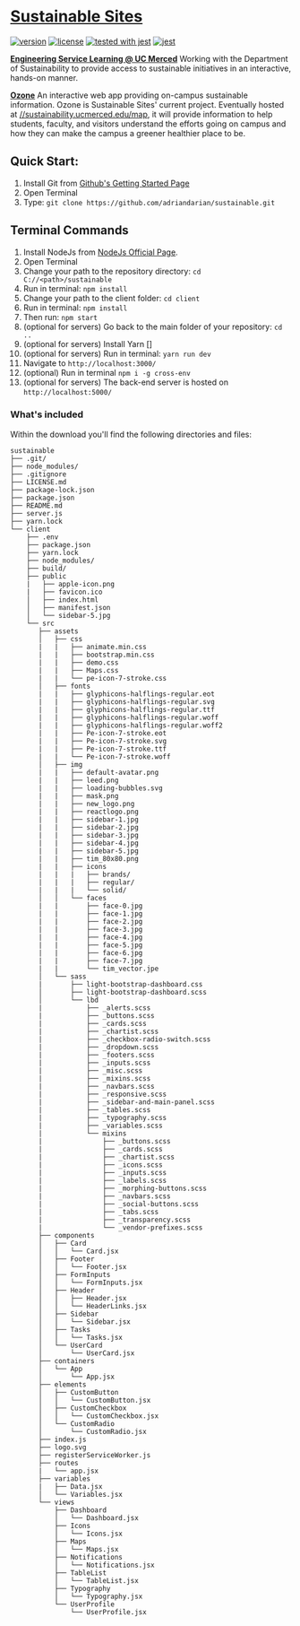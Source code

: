 # [Sustainable Sites](http://sustainability.ucmerced.edu)
[![version][version-badge]][CHANGELOG]
[![license][license-badge]][LICENSE]
[![tested with jest](https://img.shields.io/badge/tested_with-jest-99424f.svg)](https://github.com/facebook/jest)
[![jest](https://facebook.github.io/jest/img/jest-badge.svg)](https://github.com/facebook/jest)


**[Engineering Service Learning @ UC Merced](http://engineeringservicelearning.ucmerced.edu)** Working with the Department of Sustainability to provide access to sustainable initiatives in an interactive, hands-on manner.

**[Ozone](https://adriandarian.github.io/sustainable)** An interactive web app providing on-campus sustainable information. Ozone is Sustainable Sites' current project. Eventually hosted at [//sustainability.ucmerced.edu/map](http://sustainability.ucmerced.edu/map), it will provide information to help students, faculty, and visitors understand the efforts going on campus and how they can make the campus a greener healthier place to be.


## Quick Start:

1. Install Git from [Github's Getting Started Page](https://git-scm.com/book/en/v2/Getting-Started-Installing-Git)
2. Open Terminal
3. Type: `git clone https://github.com/adriandarian/sustainable.git`

## Terminal Commands

1. Install NodeJs from [NodeJs Official Page](https://nodejs.org/en).
2. Open Terminal
3. Change your path to the repository directory: ```cd C://<path>/sustainable```
4. Run in terminal: ```npm install```
5. Change your path to the client folder: ```cd client```
6. Run in terminal: ```npm install```
7. Then run: ```npm start```
8. (optional for servers) Go back to the main folder of your repository: ```cd ..```
9. (optional for servers) Install Yarn []
9. (optional for servers) Run in terminal: ```yarn run dev```
10. Navigate to `http://localhost:3000/`
11. (optional) Run in terminal `npm i -g cross-env`
12. (optional for servers) The back-end server is hosted on `http://localhost:5000/`

### What's included

Within the download you'll find the following directories and files:
```
sustainable
├── .git/
├── node_modules/
├── .gitignore
├── LICENSE.md
├── package-lock.json
├── package.json
├── README.md
├── server.js
├── yarn.lock
└── client
    ├── .env
    ├── package.json
    ├── yarn.lock
    ├── node_modules/
    ├── build/
    ├── public
    |   ├── apple-icon.png
    |   ├── favicon.ico
    │   ├── index.html
    │   ├── manifest.json
    │   └── sidebar-5.jpg
    └── src
       ├── assets
       │   ├── css
       |   |   ├── animate.min.css
       |   |   ├── bootstrap.min.css
       |   |   ├── demo.css
       |   |   ├── Maps.css
       |   |   └── pe-icon-7-stroke.css
       │   ├── fonts
       |   |   ├── glyphicons-halflings-regular.eot
       |   |   ├── glyphicons-halflings-regular.svg
       |   |   ├── glyphicons-halflings-regular.ttf
       |   |   ├── glyphicons-halflings-regular.woff
       |   |   ├── glyphicons-halflings-regular.woff2
       |   |   ├── Pe-icon-7-stroke.eot
       |   |   ├── Pe-icon-7-stroke.svg
       |   |   ├── Pe-icon-7-stroke.ttf
       |   |   └── Pe-icon-7-stroke.woff
       │   ├── img
       |   |   ├── default-avatar.png
       |   |   ├── leed.png
       |   |   ├── loading-bubbles.svg
       |   |   ├── mask.png
       |   |   ├── new_logo.png
       |   |   ├── reactlogo.png
       |   |   ├── sidebar-1.jpg
       |   |   ├── sidebar-2.jpg
       |   |   ├── sidebar-3.jpg
       |   |   ├── sidebar-4.jpg
       |   |   ├── sidebar-5.jpg
       |   |   ├── tim_80x80.png
       |   |   ├── icons
       |   |   |   ├── brands/
       |   |   |   ├── regular/
       |   |   |   └── solid/
       │   │   └── faces
       |   |       ├── face-0.jpg
       |   |       ├── face-1.jpg
       |   |       ├── face-2.jpg
       |   |       ├── face-3.jpg
       |   |       ├── face-4.jpg
       |   |       ├── face-5.jpg
       |   |       ├── face-6.jpg
       |   |       ├── face-7.jpg
       |   |       └── tim_vector.jpe
       │   └── sass
       |       ├── light-bootstrap-dashboard.css
       │       ├── light-bootstrap-dashboard.scss
       │       └── lbd
       |           ├── _alerts.scss
       |           ├── _buttons.scss
       |           ├── _cards.scss
       |           ├── _chartist.scss
       |           ├── _checkbox-radio-switch.scss
       |           ├── _dropdown.scss
       |           ├── _footers.scss
       |           ├── _inputs.scss
       |           ├── _misc.scss
       |           ├── _mixins.scss
       |           ├── _navbars.scss
       |           ├── _responsive.scss
       |           ├── _sidebar-and-main-panel.scss
       |           ├── _tables.scss
       |           ├── _typography.scss
       |           ├── _variables.scss
       |           └── mixins
       |               ├── _buttons.scss
       |               ├── _cards.scss
       |               ├── _chartist.scss
       |               ├── _icons.scss
       |               ├── _inputs.scss
       |               ├── _labels.scss
       |               ├── _morphing-buttons.scss
       |               ├── _navbars.scss
       |               ├── _social-buttons.scss
       |               ├── _tabs.scss
       |               ├── _transparency.scss
       |               └── _vendor-prefixes.scss
       ├── components
       │   ├── Card
       │   │   └── Card.jsx
       │   ├── Footer
       │   │   └── Footer.jsx
       │   ├── FormInputs
       │   │   └── FormInputs.jsx
       │   ├── Header
       │   │   ├── Header.jsx
       │   │   └── HeaderLinks.jsx
       │   ├── Sidebar
       │   │   └── Sidebar.jsx
       │   ├── Tasks
       │   │   └── Tasks.jsx
       │   └── UserCard
       │       └── UserCard.jsx
       ├── containers
       │   └── App
       │       └── App.jsx
       ├── elements
       │   ├── CustomButton
       │   │   └── CustomButton.jsx
       │   ├── CustomCheckbox
       │   │   └── CustomCheckbox.jsx
       │   └── CustomRadio
       │       └── CustomRadio.jsx
       ├── index.js
       ├── logo.svg
       ├── registerServiceWorker.js
       ├── routes
       |   └── app.jsx
       ├── variables
       |   ├── Data.jsx
       │   └── Variables.jsx
       └── views
           ├── Dashboard
           │   └── Dashboard.jsx
           ├── Icons
           │   └── Icons.jsx
           ├── Maps
           │   └── Maps.jsx
           ├── Notifications
           │   └── Notifications.jsx
           ├── TableList
           │   └── TableList.jsx
           ├── Typography
           │   └── Typography.jsx
           └── UserProfile
               └── UserProfile.jsx
```


[CHANGELOG]: ./CHANGELOG.md

[LICENSE]: ./LICENSE.md
[version-badge]: https://img.shields.io/badge/version-1.1.0-blue.svg
[license-badge]: https://img.shields.io/badge/license-MIT-blue.svg
